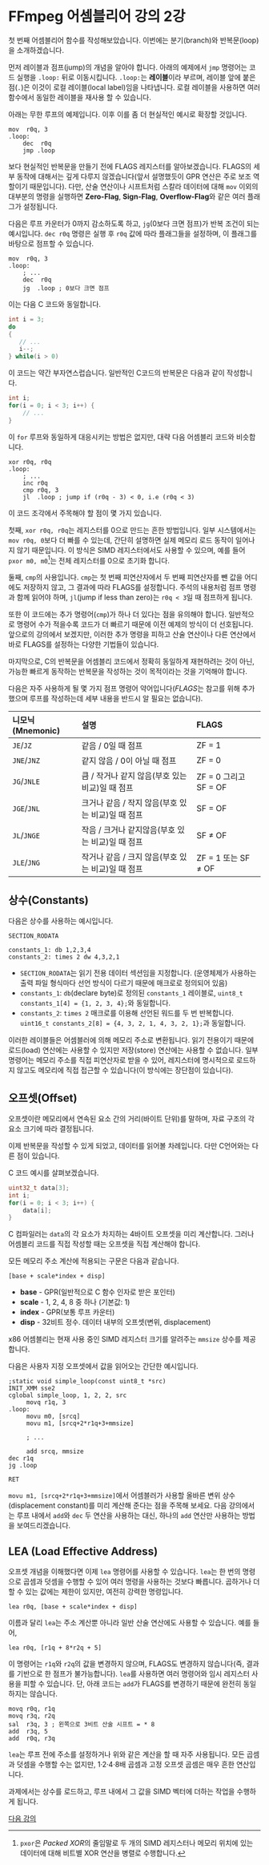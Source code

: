 # FFmpeg 어셈블리어 강의 2강

첫 번째 어셈블리어 함수를 작성해보았습니다. 이번에는 분기(branch)와 반복문(loop)을 소개하겠습니다.

먼저 레이블과 점프(jump)의 개념을 알아야 합니다. 아래의 예제에서 `jmp` 명령어는 코드 실행을 `.loop:` 뒤로 이동시킵니다. `.loop:`는 **레이블**이라 부르며, 레이블 앞에 붙은 점(`.`)은 이것이 로컬 레이블(local label)임을 나타냅니다. 로컬 레이블을 사용하면 여러 함수에서 동일한 레이블을 재사용 할 수 있습니다.

아래는 무한 루프의 예제입니다. 이후 이를 좀 더 현실적인 예시로 확장할 것입니다.

```assembly
mov  r0q, 3
.loop:
    dec  r0q
    jmp .loop
```

보다 현실적인 반복문을 만들기 전에 FLAGS 레지스터를 알아보겠습니다. FLAGS의 세부 동작에 대해서는 깊게 다루지 않겠습니다(앞서 설명했듯이 GPR 연산은 주로 보조 역할이기 때문입니다). 다만, 산술 연산이나 시프트처럼 스칼라 데이터에 대해 `mov` 이외의 대부분의 명령을 실행하면 **Zero-Flag**, **Sign-Flag**, **Overflow-Flag**와 같은 여러 플래그가 설정됩니다.

다음은 루프 카운터가 0까지 감소하도록 하고, `jg`(0보다 크면 점프)가 반복 조건이 되는 예시입니다. `dec r0q` 명령은 실행 후 `r0q` 값에 따라 플래그들을 설정하며, 이 플래그를 바탕으로 점프할 수 있습니다.

```assembly
mov  r0q, 3
.loop:
    ; ...
    dec  r0q
    jg  .loop ; 0보다 크면 점프
```

이는 다음 C 코드와 동일합니다.

```c
int i = 3;
do
{
   // ...
   i--;
} while(i > 0)
```

이 코드는 약간 부자연스럽습니다. 일반적인 C코드의 반복문은 다음과 같이 작성합니다.

```c
int i;
for(i = 0; i < 3; i++) {
    // ...
}
```

이 `for` 루프와 동일하게 대응시키는 방법은 없지만, 대략 다음 어셈블리 코드와 비슷합니다.

```assembly
xor r0q, r0q
.loop:
    ; ...
    inc r0q
    cmp r0q, 3
    jl  .loop ; jump if (r0q - 3) < 0, i.e (r0q < 3)
```

이 코드 조각에서 주목해야 할 점이 몇 가지 있습니다.

첫째, `xor r0q, r0q`는 레지스터를 0으로 만드는 흔한 방법입니다. 일부 시스템에서는 `mov r0q, 0`보다 더 빠를 수 있는데, 간단히 설명하면 실제 메모리 로드 동작이 일어나지 않기 때문입니다. 이 방식은 SIMD 레지스터에서도 사용할 수 있으며, 예를 들어 `pxor m0, m0`[^1]는 전체 레지스터를 0으로 초기화 합니다.

둘째, `cmp`의 사용입니다. `cmp`는 첫 번째 피연산자에서 두 번째 피연산자를 뺀 값을 어디에도 저장하지 않고, 그 결과에 따라 FLAGS를 설정합니다. 주석의 내용처럼 점프 명령과 함께 읽어야 하며, `jl`(jump if less than zero)는 `r0q < 3`일 때 점프하게 됩니다.

또한 이 코드에는 추가 명령어(`cmp`)가 하나 더 있다는 점을 유의해야 합니다. 일반적으로 명령어 수가 적을수록 코드가 더 빠르기 때문에 이전 예제의 방식이 더 선호됩니다. 앞으로의 강의에서 보겠지만, 이러한 추가 명령을 피하고 산술 연산이나 다른 연산에서 바로 FLAGS를 설정하는 다양한 기법들이 있습니다.

마지막으로, C의 반복문을 어셈블리 코드에서 정확히 동일하게 재현하려는 것이 아닌, 가능한 빠르게 동작하는 반복문을 작성하는 것이 목적이라는 것을 기억해야 합니다.

다음은 자주 사용하게 될 몇 가지 점프 명령어 약어입니다(*FLAGS*는 참고를 위해 추가했으며 루프를 작성하는데 세부 내용을 반드시 알 필요는 없습니다).

| 니모닉(Mnemonic) | 설명  | FLAGS |
| :---- | :---- | :---- |
| `JE`/`JZ` | 같음 / 0일 때 점프 | ZF = 1 |
| `JNE`/`JNZ` | 같지 않음 / 0이 아닐 때 점프 | ZF = 0 |
| `JG`/`JNLE` | 큼 / 작거나 같지 않음(부호 있는 비교)일 때 점프 | ZF = 0 그리고 SF = OF |
| `JGE`/`JNL` | 크거나 같음 / 작지 않음(부호 있는 비교)일 때 점프 | SF = OF |
| `JL`/`JNGE` | 작음 / 크거나 같지않음(부호 있는 비교)일 때 점프 | SF ≠ OF |
| `JLE`/`JNG` | 작거나 같음 / 크지 않음(부호 있는 비교)일 때 점프 | ZF = 1 또는 SF ≠ OF |

## 상수(Constants)

다음은 상수를 사용하는 예시입니다.

```assembly
SECTION_RODATA

constants_1: db 1,2,3,4
constants_2: times 2 dw 4,3,2,1
```

* `SECTION_RODATA`는 읽기 전용 데이터 섹션임을 지정합니다. (운영체제가 사용하는 출력 파일 형식마다 선언 방식이 다르기 때문에 매크로로 정의되어 있음)
* `constants_1`: `db`(declare byte)로 정의된 `constants_1` 레이블로, `uint8_t constants_1[4] = {1, 2, 3, 4};`와 동일합니다.
* `constants_2`: `times 2` 매크로를 이용해 선언된 워드를 두 번 반복합니다. `uint16_t constants_2[8] = {4, 3, 2, 1, 4, 3, 2, 1};`과 동일합니다.

이러한 레이블들은 어셈블러에 의해 메모리 주소로 변환됩니다. 읽기 전용이기 때문에 로드(load) 연산에는 사용할 수 있지만 저장(store) 연산에는 사용할 수 없습니다. 일부 명령어는 메모리 주소를 직접 피연산자로 받을 수 있어, 레지스터에 명시적으로 로드하지 않고도 메모리에 직접 접근할 수 있습니다(이 방식에는 장단점이 있습니다).

## 오프셋(Offset)

오프셋이란 메모리에서 연속된 요소 간의 거리(바이트 단위)를 말하며, 자료 구조의 각 요소 크기에 따라 결정됩니다.

이제 반복문을 작성할 수 있게 되었고, 데이터를 읽어볼 차례입니다. 다만 C언어와는 다른 점이 있습니다.

C 코드 예시를 살펴보겠습니다.

```c
uint32_t data[3];
int i;
for(i = 0; i < 3; i++) {
    data[i];
}
```

C 컴파일러는 `data`의 각 요소가 차지하는 4바이트 오프셋을 미리 계산합니다. 그러나 어셈블리 코드를 직접 작성할 때는 오프셋을 직접 계산해야 합니다.

모든 메모리 주소 계산에 적용되는 구문은 다음과 같습니다.

```assembly
[base + scale*index + disp]
```

* **base** - GPR(일반적으로 C 함수 인자로 받은 포인터)
* **scale** - 1, 2, 4, 8 중 하나 (기본값: 1)
* **index** - GPR(보통 루프 카운터)
* **disp** - 32비트 정수. 데이터 내부의 오프셋(변위, displacement)

x86 어셈블리는 현재 사용 중인 SIMD 레지스터 크기를 알려주는 `mmsize` 상수를 제공합니다.

<!-- 원문에서는 nonsensical이라는 사족이 있지만, '단순'과 의미가 비슷하기 때문에 따로 옮기지는 않았습니다 -->
다음은 사용자 지정 오프셋에서 값을 읽어오는 간단한 예시입니다.

```assembly
;static void simple_loop(const uint8_t *src)
INIT_XMM sse2
cglobal simple_loop, 1, 2, 2, src
     movq r1q, 3
.loop:
     movu m0, [srcq]
     movu m1, [srcq+2*r1q+3+mmsize]

     ; ...

     add srcq, mmsize
dec r1q
jg .loop

RET
```

`movu m1, [srcq+2*r1q+3+mmsize]`에서 어셈블러가 사용할 올바른 변위 상수(displacement constant)를 미리 계산해 준다는 점을 주목해 보세요. 다음 강의에서는 루프 내에서 `add`와 `dec` 두 연산을 사용하는 대신, 하나의 `add` 연산만 사용하는 방법을 보여드리겠습니다.

## LEA (Load Effective Address)

오프셋 개념을 이해했다면 이제 `lea` 명령어를 사용할 수 있습니다. `lea`는 한 번의 명령으로 곱셈과 덧셈을 수행할 수 있어 여러 명령을 사용하는 것보다 빠릅니다. 곱하거나 더할 수 있는 값에는 제한이 있지만, 여전히 강력한 명령입니다.

```assembly
lea r0q, [base + scale*index + disp]
```

이름과 달리 `lea`는 주소 계산뿐 아니라 일반 산술 연산에도 사용할 수 있습니다. 예를 들어,

```assembly
lea r0q, [r1q + 8*r2q + 5]
```

이 명령어는 `r1q`와 `r2q`의 값을 변경하지 않으며, FLAGS도 변경하지 않습니다(즉, 결과를 기반으로 한 점프가 불가능합니다). `lea`를 사용하면 여러 명령어와 임시 레지스터 사용을 피할 수 있습니다. 단, 아래 코드는 `add`가 FLAGS를 변경하기 때문에 완전히 동일하지는 않습니다.

```assembly
movq r0q, r1q
movq r3q, r2q
sal  r3q, 3 ; 왼쪽으로 3비트 산술 시프트 = * 8
add  r3q, 5
add  r0q, r3q
```

`lea`는 루프 전에 주소를 설정하거나 위와 같은 계산을 할 때 자주 사용됩니다. 모든 곱셈과 덧셈을 수행할 수는 없지만, 1·2·4·8배 곱셈과 고정 오프셋 곱셈은 매우 흔한 연산입니다.

과제에서는 상수를 로드하고, 루프 내에서 그 값을 SIMD 벡터에 더하는 작업을 수행하게 됩니다.

[다음 강의](../lesson_03/index.md)

[^1]: `pxor`은 *Packed XOR*의 줄임말로 두 개의 SIMD 레지스터나 메모리 위치에 있는 데이터에 대해 비트별 XOR 연산을 병렬로 수행합니다.
